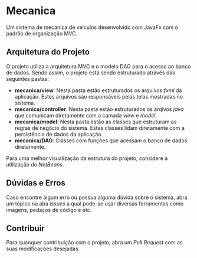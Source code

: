 # Mecanica
Um sistema de mecanica de veículos desenvolvido com JavaFx com o padrão de organização MVC.

## Arquitetura do Projeto
O projeto utiliza a arquitetura MVC e o modelo DAO para o acesso ao banco de dados. Sendo assim, o projeto está sendo estruturado através das seguintes pastas:
 - **mecanica/view**: Nesta pasta estão estruturados os arquivos *fxml* da aplicação. Estes arquivos são responsáveis pelas telas mostradas no sistema.
 - **mecanica/controller**: Nesta pasta estão estruturados os arqivos *java* que comunicam diretamente com a camada *view* e *model*.
 - **mecanica/model**: Nesta pasta estão as classes que estruturam as regras de negócio do sistema. Estas classes lidam diretamente com a persistência de dados da aplicação.
 - **mecanica/DAO**: Classes com funções que acessam o banco de dados diretamente.

Para uma melhor visualização da estrutura do projeto, considere a utilização do *NetBeans*.

## Dúvidas e Erros
Caso encontre algum erro ou possua alguma dúvida sobre o sistema, abra um tópico na aba *issues* a qual pode-se usar diversas ferramentas como imagens, pedaços de código e etc.

## Contribuir
Para quanquer contribuição com o projeto, abra um *Pull Request* com as suas modificações desejadas.